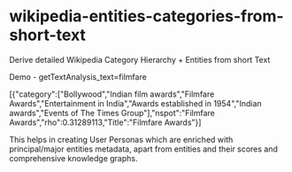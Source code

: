 # wikipedia-entities-categories-from-short-text
Derive detailed  Wikipedia Category Hierarchy + Entities from short Text

Demo -
getTextAnalysis_text=filmfare

[{"category":["Bollywood","Indian film awards","Filmfare Awards","Entertainment in India","Awards established in 1954","Indian awards","Events of The Times Group"],"nspot":"Filmfare Awards","rho":0.31289113,"Title":"Filmfare Awards"}]

This helps in creating User Personas which are enriched with principal/major entities metadata, apart from entities and their scores and comprehensive knowledge graphs.

